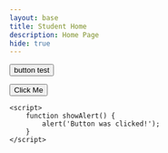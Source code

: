 ```yaml
---
layout: base
title: Student Home 
description: Home Page
hide: true
---
```


<button>button test</button>
<html lang="en">
<head>
    <meta charset="UTF-8">
    <meta name="viewport" content="width=device-width, initial-scale=1.0">
    <title>Button Alert</title>
</head>
<body>
    <button onclick="showAlert()">Click Me</button>

    <script>
        function showAlert() {
            alert('Button was clicked!');
        }
    </script>
</body>
</html>






